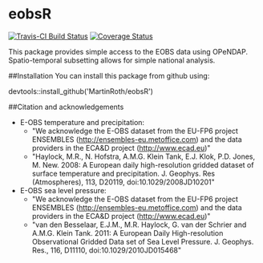 # eobsR
[![Travis-CI Build Status](https://travis-ci.org/MartinRoth/eobsR.svg?branch=master)](https://travis-ci.org/MartinRoth/eobsR)
[![Coverage Status](https://img.shields.io/codecov/c/github/MartinRoth/eobsR/master.svg)](https://codecov.io/github/MartinRoth/eobsR?branch=master)

This package provides simple access to the EOBS data using OPeNDAP. Spatio-temporal subsetting allows for simple national analysis.


##Installation
You can install this package from github using:

devtools::install_github('MartinRoth/eobsR')

##Citation and acknowledgements
* E-OBS temperature and precipitation:
  * "We acknowledge the E-OBS dataset from the EU-FP6 project ENSEMBLES (http://ensembles-eu.metoffice.com) and the data providers in the ECA&D project (http://www.ecad.eu)"
  * "Haylock, M.R., N. Hofstra, A.M.G. Klein Tank, E.J. Klok, P.D. Jones, M. New. 2008: A European daily high-resolution gridded dataset of surface temperature and precipitation. J. Geophys. Res (Atmospheres), 113, D20119, doi:10.1029/2008JD10201"
* E-OBS sea level pressure:
  * "We acknowledge the E-OBS dataset from the EU-FP6 project ENSEMBLES (http://ensembles-eu.metoffice.com) and the data providers in the ECA&D project (http://www.ecad.eu)"
  * "van den Besselaar, E.J.M., M.R. Haylock, G. van der Schrier and A.M.G. Klein Tank. 2011: A European Daily High-resolution Observational Gridded Data set of Sea Level Pressure. J. Geophys. Res., 116, D11110, doi:10.1029/2010JD015468"
